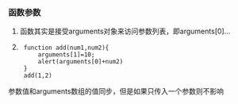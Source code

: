 ### 函数参数
1. 函数其实是接受arguments对象来访问参数列表，即arguments[0]...
2. 
		function add(num1,num2){
			arguments[1]=10;
			alert(arguments[0]+num2)
		}
		add(1,2)

参数值和arguments数组的值同步，但是如果只传入一个参数则不影响

